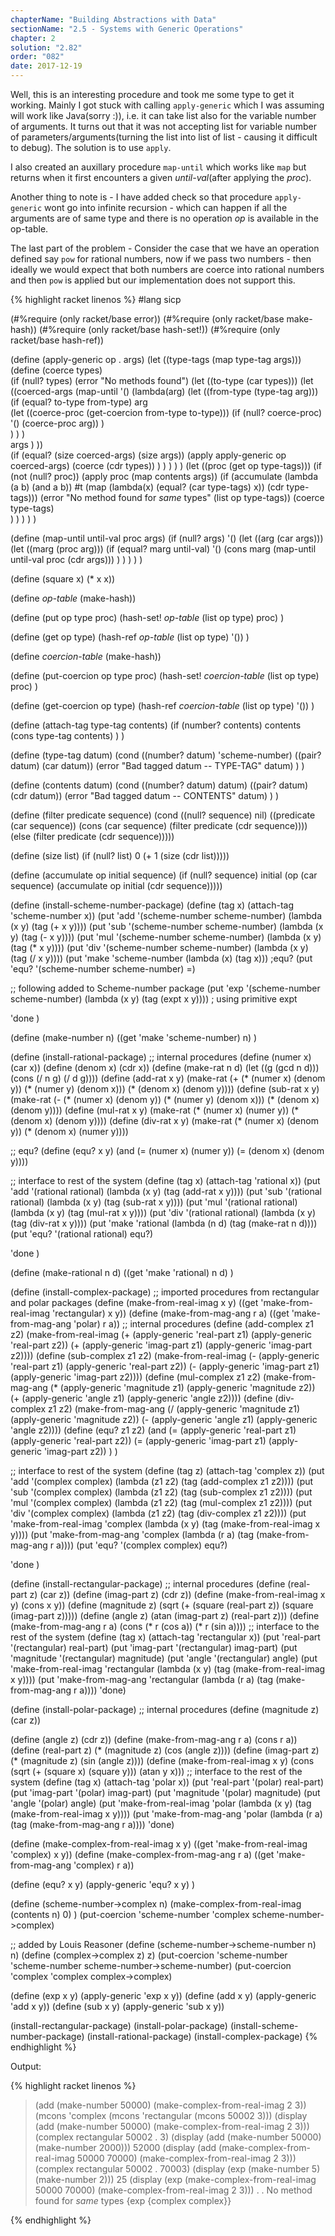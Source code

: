 ```yaml
---
chapterName: "Building Abstractions with Data"
sectionName: "2.5 - Systems with Generic Operations"
chapter: 2
solution: "2.82"
order: "082"
date: 2017-12-19
---
```


Well, this is an interesting procedure and took me some type to get it working. Mainly I got stuck with calling `apply-generic` which I was assuming will work like Java(sorry :)), i.e. it can take list also for the variable number of arguments. It turns out that it was not accepting list for variable number of parameters/arguments(turning the list into list of list - causing it difficult to debug). The solution is to use `apply`.

I also created an auxillary procedure `map-until` which works like `map` but returns when it first encounters a given *until-val*(after applying the *proc*).

Another thing to note is - I have added check so that procedure `apply-generic` wont go into infinite recursion - which can happen if all the arguments are of same type and there is no operation *op* is available in the op-table.

The last part of the problem - Consider the case that we have an operation defined say `pow` for rational numbers, now if we pass two numbers - then ideally we would expect that both numbers are coerce into rational numbers and then `pow` is applied but our implementation does not support this.

{% highlight racket linenos %}
#lang sicp

(#%require (only racket/base error))
(#%require (only racket/base make-hash))
(#%require (only racket/base hash-set!))
(#%require (only racket/base hash-ref))


(define (apply-generic op . args)
  (let ((type-tags (map type-tag args)))
    (define (coerce types)            
      (if (null? types)
          (error "No methods found")
          (let ((to-type (car types)))
            (let ((coerced-args
                     (map-until
                         '()
                          (lambda(arg)
                              (let ((from-type (type-tag arg)))
                                 (if (equal? to-type from-type)
                                     arg   
                                     (let ((coerce-proc (get-coercion from-type to-type)))
                                       (if (null? coerce-proc) '() (coerce-proc arg))
                                     )   
                                 )
                              )
                          )  
                          args
                     )
                 ))                  
                 (if (equal? (size coerced-args) (size args))
                       (apply apply-generic op coerced-args)
                       (coerce (cdr types))
                 )
             )
           )
       )
    )
    (let ((proc (get op type-tags)))
      (if (not (null? proc))
          (apply proc (map contents args))
          (if (accumulate
               (lambda (a b) (and a b))
               #t
               (map
                (lambda(x) (equal? (car type-tags) x))
                (cdr type-tags)))
              (error "No method found for *same* types" (list op type-tags))
              (coerce type-tags)      
              )
          )
      )
    )
  )

(define (map-until until-val proc args)
   (if (null? args)
       '()
       (let ((arg (car args)))
           (let ((marg (proc arg)))
             (if (equal? marg until-val)
                 '()
                 (cons marg (map-until until-val proc (cdr args)))
             )
           )
      )
  )
)



(define (square x) (* x x))

(define *op-table* (make-hash))

(define (put op type proc)
  (hash-set! *op-table* (list op type) proc)
  )

(define (get op type)
  (hash-ref *op-table* (list op type) '())
  )

(define *coercion-table* (make-hash))

(define (put-coercion op type proc)
  (hash-set! *coercion-table* (list op type) proc)
  )

(define (get-coercion op type)
  (hash-ref *coercion-table* (list op type) '())
)

(define (attach-tag type-tag contents) 
  (if (number? contents) 
      contents 
      (cons type-tag contents)
      )
) 
  
(define (type-tag datum) 
  (cond ((number? datum) 'scheme-number)
        ((pair? datum) (car datum)) 
        (error "Bad tagged datum -- TYPE-TAG" datum)
        )
  )
  
(define (contents datum) 
  (cond ((number? datum) datum) 
        ((pair? datum) (cdr datum)) 
        (error "Bad tagged datum -- CONTENTS" datum)
        )
  )

(define (filter predicate sequence)
  (cond ((null? sequence) nil)
        ((predicate (car sequence))
         (cons (car sequence)
               (filter predicate (cdr sequence))))
        (else (filter predicate (cdr sequence)))))

(define (size list)
  (if (null? list) 0 (+ 1 (size (cdr list)))))

(define (accumulate op initial sequence)
  (if (null? sequence)
      initial
      (op (car sequence)
          (accumulate op initial (cdr sequence)))))


(define (install-scheme-number-package)
  (define (tag x)
    (attach-tag 'scheme-number x))
  (put 'add '(scheme-number scheme-number)
       (lambda (x y) (tag (+ x y))))
  (put 'sub '(scheme-number scheme-number)
       (lambda (x y) (tag (- x y))))
  (put 'mul '(scheme-number scheme-number)
       (lambda (x y) (tag (* x y))))
  (put 'div '(scheme-number scheme-number)
       (lambda (x y) (tag (/ x y))))
  (put 'make 'scheme-number
       (lambda (x) (tag x)))
  ;equ?
  (put 'equ? '(scheme-number scheme-number) =)
  
  ;; following added to Scheme-number package
  (put 'exp '(scheme-number scheme-number)
       (lambda (x y) (tag (expt x y)))) ; using primitive expt

  'done
  )

(define (make-number n)
  ((get 'make 'scheme-number) n)
  )  

(define (install-rational-package)
  ;; internal procedures
  (define (numer x) (car x))
  (define (denom x) (cdr x))
  (define (make-rat n d)
    (let ((g (gcd n d)))
      (cons (/ n g) (/ d g))))
  (define (add-rat x y)
    (make-rat (+ (* (numer x) (denom y))
                 (* (numer y) (denom x)))
              (* (denom x) (denom y))))
  (define (sub-rat x y)
    (make-rat (- (* (numer x) (denom y))
                 (* (numer y) (denom x)))
              (* (denom x) (denom y))))
  (define (mul-rat x y)
    (make-rat (* (numer x) (numer y))
              (* (denom x) (denom y))))
  (define (div-rat x y)
    (make-rat (* (numer x) (denom y))
              (* (denom x) (numer y))))

  ;; equ?
  (define (equ? x y) 
    (and (= (numer x) (numer y)) (= (denom x) (denom y)))) 
     
  ;; interface to rest of the system
  (define (tag x) (attach-tag 'rational x))
  (put 'add '(rational rational)
       (lambda (x y) (tag (add-rat x y))))
  (put 'sub '(rational rational)
       (lambda (x y) (tag (sub-rat x y))))
  (put 'mul '(rational rational)
       (lambda (x y) (tag (mul-rat x y))))
  (put 'div '(rational rational)
       (lambda (x y) (tag (div-rat x y))))
  (put 'make 'rational
       (lambda (n d) (tag (make-rat n d))))
  (put 'equ? '(rational rational) equ?)
  
  'done
  )

(define (make-rational n d)
  ((get 'make 'rational) n d)
  )

(define (install-complex-package)
  ;; imported procedures from rectangular and polar packages
  (define (make-from-real-imag x y)
    ((get 'make-from-real-imag 'rectangular) x y))
  (define (make-from-mag-ang r a)
    ((get 'make-from-mag-ang 'polar) r a))
  ;; internal procedures
  (define (add-complex z1 z2)
    (make-from-real-imag (+ (apply-generic 'real-part z1) (apply-generic 'real-part z2))
                         (+ (apply-generic 'imag-part z1) (apply-generic 'imag-part z2))))
  (define (sub-complex z1 z2)
    (make-from-real-imag (- (apply-generic 'real-part z1) (apply-generic 'real-part z2))
                         (- (apply-generic 'imag-part z1) (apply-generic 'imag-part z2))))
  (define (mul-complex z1 z2)
    (make-from-mag-ang (* (apply-generic 'magnitude z1) (apply-generic 'magnitude z2))
                       (+ (apply-generic 'angle z1) (apply-generic 'angle z2))))
  (define (div-complex z1 z2)
    (make-from-mag-ang (/ (apply-generic 'magnitude z1) (apply-generic 'magnitude z2))
                       (- (apply-generic 'angle z1) (apply-generic 'angle z2))))
  (define (equ? z1 z2) 
    (and
     (= (apply-generic 'real-part z1) (apply-generic 'real-part z2))
     (= (apply-generic 'imag-part z1) (apply-generic 'imag-part z2))
     )
    ) 

  ;; interface to rest of the system
  (define (tag z) (attach-tag 'complex z))
  (put 'add '(complex complex)
       (lambda (z1 z2) (tag (add-complex z1 z2))))
  (put 'sub '(complex complex)
       (lambda (z1 z2) (tag (sub-complex z1 z2))))
  (put 'mul '(complex complex)
       (lambda (z1 z2) (tag (mul-complex z1 z2))))
  (put 'div '(complex complex)
       (lambda (z1 z2) (tag (div-complex z1 z2))))
  (put 'make-from-real-imag 'complex
       (lambda (x y) (tag (make-from-real-imag x y))))
  (put 'make-from-mag-ang 'complex
       (lambda (r a) (tag (make-from-mag-ang r a))))
  (put 'equ? '(complex complex) equ?)

  'done
  )

(define (install-rectangular-package)
  ;; internal procedures
  (define (real-part z) (car z))
  (define (imag-part z) (cdr z))
  (define (make-from-real-imag x y) (cons x y))
  (define (magnitude z)
    (sqrt (+ (square (real-part z))
             (square (imag-part z)))))
  (define (angle z)
    (atan (imag-part z) (real-part z)))
  (define (make-from-mag-ang r a)
    (cons (* r (cos a)) (* r (sin a))))
  ;; interface to the rest of the system
  (define (tag x) (attach-tag 'rectangular x))
  (put 'real-part '(rectangular) real-part)
  (put 'imag-part '(rectangular) imag-part)
  (put 'magnitude '(rectangular) magnitude)
  (put 'angle '(rectangular) angle)
  (put 'make-from-real-imag 'rectangular
       (lambda (x y) (tag (make-from-real-imag x y))))
  (put 'make-from-mag-ang 'rectangular
       (lambda (r a) (tag (make-from-mag-ang r a))))
  'done)
 
(define (install-polar-package)
  ;; internal procedures
  (define (magnitude z) (car z))
 
  (define (angle z) (cdr z))
  (define (make-from-mag-ang r a) (cons r a))
  (define (real-part z)
    (* (magnitude z) (cos (angle z))))
  (define (imag-part z)
    (* (magnitude z) (sin (angle z))))
  (define (make-from-real-imag x y)
    (cons (sqrt (+ (square x) (square y)))
          (atan y x)))
  ;; interface to the rest of the system
  (define (tag x) (attach-tag 'polar x))
  (put 'real-part '(polar) real-part)
  (put 'imag-part '(polar) imag-part)
  (put 'magnitude '(polar) magnitude)
  (put 'angle '(polar) angle)
  (put 'make-from-real-imag 'polar
       (lambda (x y) (tag (make-from-real-imag x y))))
  (put 'make-from-mag-ang 'polar
       (lambda (r a) (tag (make-from-mag-ang r a))))
  'done)

(define (make-complex-from-real-imag x y)
  ((get 'make-from-real-imag 'complex) x y))
(define (make-complex-from-mag-ang r a)
  ((get 'make-from-mag-ang 'complex) r a))

(define (equ? x y)
  (apply-generic 'equ? x y)
  )

(define (scheme-number->complex n)
  (make-complex-from-real-imag (contents n) 0)
  )
(put-coercion 'scheme-number 'complex scheme-number->complex)

;; added by Louis Reasoner
(define (scheme-number->scheme-number n) n)
(define (complex->complex z) z)
(put-coercion 'scheme-number 'scheme-number
              scheme-number->scheme-number)
(put-coercion 'complex 'complex complex->complex)

(define (exp x y) (apply-generic 'exp x y))
(define (add x y) (apply-generic 'add x y))
(define (sub x y) (apply-generic 'sub x y))


(install-rectangular-package)
(install-polar-package)
(install-scheme-number-package)
(install-rational-package)
(install-complex-package)
{% endhighlight %}

Output:

{% highlight racket linenos %}
> (add (make-number 50000) (make-complex-from-real-imag 2 3))
(mcons 'complex (mcons 'rectangular (mcons 50002 3)))
> (display (add (make-number 50000) (make-complex-from-real-imag 2 3)))
(complex rectangular 50002 . 3)
> (display (add (make-number 50000) (make-number 2000)))
52000
> (display (add (make-complex-from-real-imag 50000 70000) (make-complex-from-real-imag 2 3)))
(complex rectangular 50002 . 70003)
> (display (exp (make-number 5) (make-number 2)))
25
> (display (exp (make-complex-from-real-imag 50000 70000) (make-complex-from-real-imag 2 3)))
. . No method found for *same* types {exp {complex complex}}
> 
{% endhighlight %}

